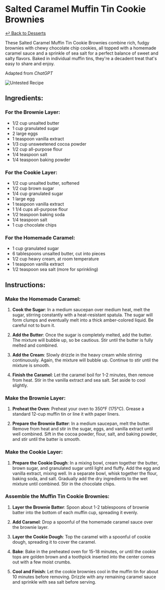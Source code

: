 # Salted Caramel Muffin Tin Cookie Brownies

[&larrhk; Back to Desserts](./README.md)

These Salted Caramel Muffin Tin Cookie Brownies combine rich, fudgy brownies with chewy chocolate chip cookies, all topped with a homemade caramel sauce and a sprinkle of sea salt for a perfect balance of sweet and salty flavors. Baked in individual muffin tins, they're a decadent treat that's easy to share and enjoy.

Adapted from _ChatGPT_

![Untested Recipe](https://badgen.net/badge/untested/recipe/AA4A44)

## Ingredients:

### For the Brownie Layer:
- 1/2 cup unsalted butter
- 1 cup granulated sugar
- 2 large eggs
- 1 teaspoon vanilla extract
- 1/3 cup unsweetened cocoa powder
- 1/2 cup all-purpose flour
- 1/4 teaspoon salt
- 1/4 teaspoon baking powder

### For the Cookie Layer:
- 1/2 cup unsalted butter, softened
- 1/2 cup brown sugar
- 1/4 cup granulated sugar
- 1 large egg
- 1 teaspoon vanilla extract
- 1 1/4 cups all-purpose flour
- 1/2 teaspoon baking soda
- 1/4 teaspoon salt
- 1 cup chocolate chips

### For the Homemade Caramel:
- 1 cup granulated sugar
- 6 tablespoons unsalted butter, cut into pieces
- 1/2 cup heavy cream, at room temperature
- 1 teaspoon vanilla extract
- 1/2 teaspoon sea salt (more for sprinkling)

## Instructions:

### Make the Homemade Caramel:
1. **Cook the Sugar**: In a medium saucepan over medium heat, melt the sugar, stirring constantly with a heat-resistant spatula. The sugar will form clumps and eventually melt into a thick amber-colored liquid. Be careful not to burn it.
   
2. **Add the Butter**: Once the sugar is completely melted, add the butter. The mixture will bubble up, so be cautious. Stir until the butter is fully melted and combined.

3. **Add the Cream**: Slowly drizzle in the heavy cream while stirring continuously. Again, the mixture will bubble up. Continue to stir until the mixture is smooth.

4. **Finish the Caramel**: Let the caramel boil for 1-2 minutes, then remove from heat. Stir in the vanilla extract and sea salt. Set aside to cool slightly.

### Make the Brownie Layer:
1. **Preheat the Oven**: Preheat your oven to 350°F (175°C). Grease a standard 12-cup muffin tin or line it with paper liners.

2. **Prepare the Brownie Batter**: In a medium saucepan, melt the butter. Remove from heat and stir in the sugar, eggs, and vanilla extract until well combined. Sift in the cocoa powder, flour, salt, and baking powder, and stir until the batter is smooth.

### Make the Cookie Layer:
1. **Prepare the Cookie Dough**: In a mixing bowl, cream together the butter, brown sugar, and granulated sugar until light and fluffy. Add the egg and vanilla extract, mixing well. In a separate bowl, whisk together the flour, baking soda, and salt. Gradually add the dry ingredients to the wet mixture until combined. Stir in the chocolate chips.

### Assemble the Muffin Tin Cookie Brownies:
1. **Layer the Brownie Batter**: Spoon about 1-2 tablespoons of brownie batter into the bottom of each muffin cup, spreading it evenly.

2. **Add Caramel**: Drop a spoonful of the homemade caramel sauce over the brownie layer.

3. **Layer the Cookie Dough**: Top the caramel with a spoonful of cookie dough, spreading it to cover the caramel.

4. **Bake**: Bake in the preheated oven for 15-18 minutes, or until the cookie tops are golden brown and a toothpick inserted into the center comes out with a few moist crumbs.

5. **Cool and Finish**: Let the cookie brownies cool in the muffin tin for about 10 minutes before removing. Drizzle with any remaining caramel sauce and sprinkle with sea salt before serving.